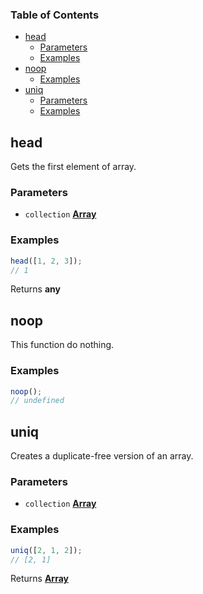 ### Table of Contents

*   [head][1]
    *   [Parameters][2]
    *   [Examples][3]
*   [noop][4]
    *   [Examples][5]
*   [uniq][6]
    *   [Parameters][7]
    *   [Examples][8]

## head

Gets the first element of array.

### Parameters

*   `collection` **[Array][9]** 

### Examples

```javascript
head([1, 2, 3]);
// 1
```

Returns **any** 

## noop

This function do nothing.

### Examples

```javascript
noop();
// undefined
```

## uniq

Creates a duplicate-free version of an array.

### Parameters

*   `collection` **[Array][9]** 

### Examples

```javascript
uniq([2, 1, 2]);
// [2, 1]
```

Returns **[Array][9]** 

[1]: #head

[2]: #parameters

[3]: #examples

[4]: #noop

[5]: #examples-1

[6]: #uniq

[7]: #parameters-1

[8]: #examples-2

[9]: https://developer.mozilla.org/docs/Web/JavaScript/Reference/Global_Objects/Array
